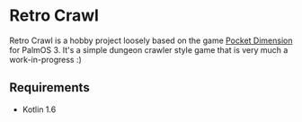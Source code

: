 # Retro Crawl
Retro Crawl is a hobby project loosely based on the game [Pocket Dimension](http://www.pocketdimension.com/) for PalmOS 3.
It's a simple dungeon crawler style game that is very much a work-in-progress :)

## Requirements
- Kotlin 1.6